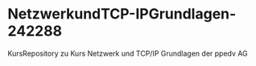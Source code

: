 # NetzwerkundTCP-IPGrundlagen-242288
KursRepository zu Kurs Netzwerk und TCP/IP Grundlagen der ppedv AG
